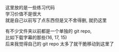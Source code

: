 

这里放的是一些练习代码  
学习价值不是很大  
就是自己以前写了点东西但是又不舍得删, 就扔这里  

有不少文件夹以前都是一个单独的 git repo,  
比如下载字幕的那些(16, 17, 15)  
后来我觉得自己的 git repo 太多了就干脆移动到这里了  


